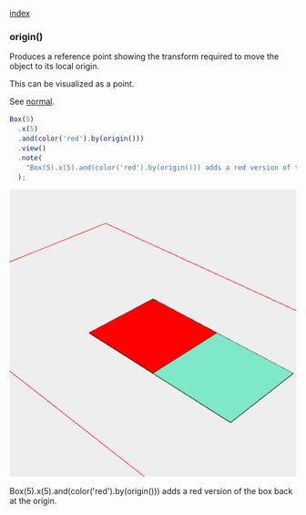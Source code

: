 [index](../../nb/api/index.md)
### origin()
Produces a reference point showing the transform required to move the object to its local origin.

This can be visualized as a point.

See [normal](../../nb/api/normal.md).

```JavaScript
Box(5)
  .x(5)
  .and(color('red').by(origin()))
  .view()
  .note(
    "Box(5).x(5).and(color('red').by(origin())) adds a red version of the box back at the origin."
  );
```

![Image](origin.md.$2.png)

Box(5).x(5).and(color('red').by(origin())) adds a red version of the box back at the origin.
